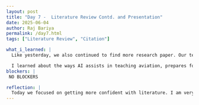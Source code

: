 ```yaml
---
layout: post
title: "Day 7 -  Literature Review Contd. and Presentation"
date: 2025-06-04
author: Raj Bariya
permalink: /day7.html
tags: ["Literature Review", "Citation"]

what_i_learned: |
  Like yesterday, we also continued to find more research paper. Our team looked up a total of 63 papers that will help us for our research. While doing the research, I got to learn different AI terms like "HABA-MABA-AABA". I investigated machine learning applications in aviation research, for example, Regression Trees, XGBoost and Support Vector Machines (SVM) and realized how these models help in flight delay prediction as well as safety issues affecting airplanes.

  I learned about the ways AI assists in teaching aviation, prepares for flight and improves processes in running flights. I looked to see if any of the articles included information on flight delays fits with our objectives. We named our group "The FLYERS!". After completing the literature review, we had a small presentation showcasing our key findings, methodology and gaps in the research finding to the DEPA team.
blockers: |
 NO BLOCKERS

reflection: |
  Today we focused on getting more confident with literature. I am very enthusiastic about proceeding to the model building stage, since the literature review part is almost finished. Our team has examined 63 papers so far, showing various aspects of Regression Trees, XGBoost and terms like HABA-MABA-AABA. Talking about these topics improved our understanding of both AI terminology and applications. We are now better at using Zotero to manage our references and make sure each of our references follows the IEEE format. The term "HABA-MABA-AABA", I find it quite interesting and will definitely do some more research on it. Can't wait to work on datasets and do some programming.
---
```

